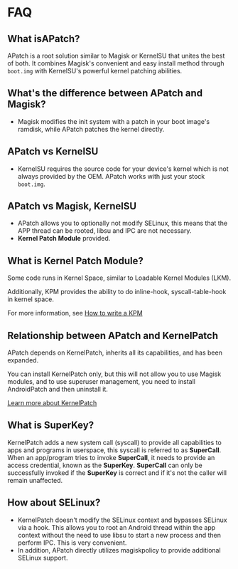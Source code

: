 # FAQ


## What isAPatch?
APatch is a root solution similar to Magisk or KernelSU that unites the best of both.
It combines Magisk's convenient and easy install method through `boot.img` with KernelSU's powerful kernel patching abilities.


## What's the difference between APatch and Magisk?
- Magisk modifies the init system with a patch in your boot image's ramdisk, while APatch patches the kernel directly.


## APatch vs KernelSU
- KernelSU requires the source code for your device's kernel which is not always provided by the OEM. APatch works with just your stock `boot.img`.


## APatch vs Magisk, KernelSU
- APatch allows you to optionally not modify SELinux, this means that the APP thread can be rooted, libsu and IPC are not necessary.
- **Kernel Patch Module** provided.


## What is Kernel Patch Module?
Some code runs in Kernel Space, similar to Loadable Kernel Modules (LKM).

Additionally, KPM provides the ability to do inline-hook, syscall-table-hook in kernel space.

For more information, see [How to write a KPM](https://github.com/bmax121/KernelPatch/blob/main/doc/module.md)


## Relationship between APatch and KernelPatch

APatch depends on KernelPatch, inherits all its capabilities, and has been expanded.

You can install KernelPatch only, but this will not allow you to use Magisk modules, and to use superuser management, you need to install AndroidPatch and then uninstall it.

[Learn more about KernelPatch](https://github.com/bmax121/KernelPatch)


## What is SuperKey?
KernelPatch adds a new system call (syscall) to provide all capabilities to apps and programs in userspace, this syscall is referred to as **SuperCall**.
When an app/program tries to invoke **SuperCall**, it needs to provide an access credential, known as the **SuperKey**.
**SuperCall** can only be successfully invoked if the **SuperKey** is correct and if it's not the caller will remain unaffected.


## How about SELinux?
- KernelPatch doesn't modify the SELinux context and bypasses SELinux via a hook.
  This allows you to root an Android thread within the app context without the need to use libsu to start a new process and then perform IPC.
  This is very convenient.
- In addition, APatch directly utilizes magiskpolicy to provide additional SELinux support.
